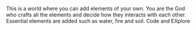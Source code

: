 This is a world where you can add elements of your own. You are the God who crafts all the elements and decide how they interacts with each other. Essential elements are added such as water, fire and soil. Code and EXplore

